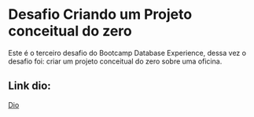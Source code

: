 # Desafio Criando um Projeto conceitual do zero

Este é o terceiro desafio do Bootcamp Database Experience, dessa vez o desafio foi: criar um projeto conceitual do zero sobre uma oficina.

## Link dio:
[Dio](https://web.dio.me/home)
